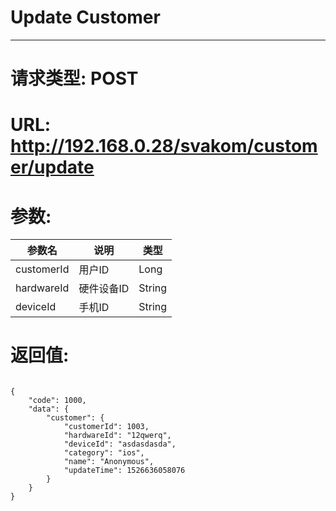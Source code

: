 # Update Customer
---
# 请求类型: POST
# URL: http://192.168.0.28/svakom/customer/update
# 参数:
参数名 | 说明            | 类型
----- |---------------- | ----
customerId | 用户ID     | Long
hardwareId | 硬件设备ID | String
deviceId   | 手机ID     | String
# 返回值:
<pre><code>
{
    "code": 1000,
    "data": {
        "customer": {
            "customerId": 1003,
            "hardwareId": "12qwerq",
            "deviceId": "asdasdasda",
            "category": "ios",
            "name": "Anonymous",
            "updateTime": 1526636058076
        }
    }
}
</code></pre>
